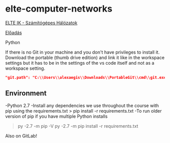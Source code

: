 # elte-computer-networks

[ELTE IK - Számítógépes Hálózatok](http://szalaigj.web.elte.hu/index.php/szamitogepes-halozatok-gyakorlat/)

[Előadás](http://lakis.web.elte.hu/szh201819I/)

Python

If there is no Git in your machine and you don't have privileges to install it. Download the portable (thumb drive edition) and link it like in the workspace settings but it has to be in the settings of the vs code itself and not as a workspace setting.

```json
"git.path": "C:\\Users\\alexaegis\\Downloads\\PortableGit\\cmd\\git.exe"
```

## Environment

-Python 2.7
-Install any dependencies we use throughout the course with pip using the requirements.txt > pip install -r requirements.txt
-To run older version of pip if you have multiple Python installs

> py -2.7 -m pip -V
> py -2.7 -m pip install -r requirements.txt

Also on GitLab!
